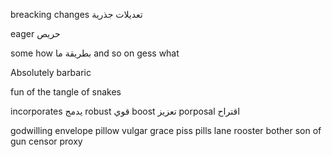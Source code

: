 ﻿breacking changes
تعديلات جذرية

eager
حريص


some how
بطريقة ما
and so on
gess what


Absolutely barbaric


fun of the tangle of snakes

incorporates يدمج
robust قوي
boost تعزيز
porposal اقتراح

godwilling
envelope
pillow
vulgar
grace
piss
pills
lane
rooster
bother
son of gun
censor
proxy